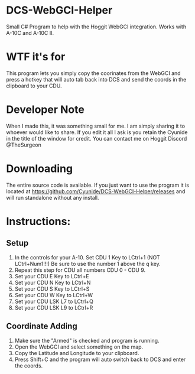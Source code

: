 # DCS-WebGCI-Helper
 Small C# Program to help with the Hoggit WebGCI integration.
Works with A-10C and A-10C II.

# WTF it's for
This program lets you simply copy the coorinates from the WebGCI and press a hotkey that will auto tab back into DCS and send the coords in the clipboard to your CDU. 

# Developer Note
When I made this, it was something small for me. I am simply sharing it to whoever would like to share. If you edit it all I ask is you retain the Cyunide in the title of the window for credit. You can contact me on Hoggit Discord @TheSurgeon

# Downloading
The entire source code is available. If you just want to use the program it is located at https://github.com/Cyunide/DCS-WebGCI-Helper/releases and will run standalone without any install.


# Instructions:
## Setup
1. In the controls for your A-10. Set CDU 1 Key to LCtrl+1 (NOT LCtrl+Num1!!!) Be sure to use the number 1 above the q key. 
2. Repeat this step for CDU all numbers CDU 0 - CDU 9.
3. Set your CDU E Key to LCtrl+E
4. Set your CDU N Key to LCtrl+N
5. Set your CDU S Key to LCtrl+S
6. Set your CDU W Key to LCtrl+W
7. Set your CDU LSK L7 to LCtrl+Q
8. Set your CDU LSK L9 to LCtrl+R

## Coordinate Adding 
1. Make sure the "Armed" is checked and program is running. 
2. Open the WebGCI and select something on the map. 
3. Copy the Latitude and Longitude to your clipboard.
4. Press Shift+C and the program will auto switch back to DCS and enter the coords.
